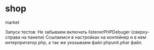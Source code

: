 # shop
market

Запуск тестов:
Не забываем включать listenerPHPDebuger (сверху-справа на панели)
Ссылаемся в настройках на контейнер и в нем интерпритатор php, а так же указываем файл phpunit.phar файл.